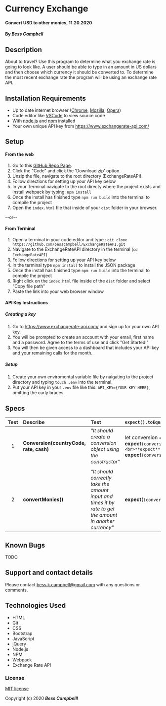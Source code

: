  # Currency Exchange

####  Convert USD to other monies, 11.20.2020

#### By _**Bess Campbell**_

## Description

 About to travel? Use this program to determine what you exchange rate is going to look like. A user should be able to type in an amount in US dollars and then choose which currency it should be converted to. To determine the most recent exchange rate the program will be using an exchange rate API.
  

## Installation Requirements

*  Up to date internet browser ([Chrome](https://www.google.com/chrome/?brand=CHBD&gclid=Cj0KCQjw28T8BRDbARIsAEOMBcy9jwgkNels1LOSIWTx4sDazLfEgC6PylTug62KqyWPeA0EMyr3254aAjTTEALw_wcB&gclsrc=aw.ds), [Mozilla](https://www.mozilla.org/en-US/firefox/), [Opera](https://www.opera.com/)) 
*  Code editor like [VSCode](https://code.visualstudio.com/download) to view source code 
*  With [node.js](https://nodejs.org/en/) and [npm](https://www.npmjs.com/get-npm) installed 
* Your own unique API key from <https://www.exchangerate-api.com/>

## Setup

#### From the web
1. Go to this [GitHub Repo Page](https://github.com/besscampbell/ExchangeRateAPI.git).
2. Click the "Code" and click the 'Download zip' option.
3. Unzip the file, navigate to the root directory (ExchangeRateAPI).
4. Follow directions for setting up your API key below
5. In your Terminal navigate to the root directy where the project exists and install webpack by typing:
    `npm install`
6. Once the install has finished  type `npm run build` into the terminal to compile the project
7. Open the `index.html` file that inside of your `dist` folder in your browser.

--or--

#### From Terminal

1. Open a terminal in your code editor and type 
: `git clone https://github.com/besscampbell/ExchangeRateAPI.git`
2. Navigate to the ExchangeRateAPI directory in the terminal (`cd ExchangeRateAPI`)
3. Follow directions for setting up your API key below
4. In the terminal type `npm install` to install the JSON package
5. Once the install has finished  type `npm run build` into the terminal to compile the project
6. Right click on the `index.html` file inside of the `dist` folder and select "Copy file path"
7. Paste the link into your web browser window

#### API Key Instructions

##### Creating a key
1. Go to <https://www.exchangerate-api.com/> and sign up for your own API key.
2. You will be prompted to create an account with your email, first name and a password. Agree to the terms of use and click "Get Started!"
3. You will then be given access to a dashboard that includes your API key and your remaining calls for the month.

##### Setup
1. Create your own enviromental variable file by naigating to the project directory and typing `touch .env` into the terminal.
2. Put your API key in your `.env` file like this: `API_KEY={YOUR KEY HERE}`, omitting the curly braces.

## Specs

| Test | Describe     |      Test     | `expect().toEqual()` |
|:------:| :------------ |:-------------| :---------------------------|
| 1 | **Conversion(countryCode, rate, cash)**  |_"It should create a conversion object using the constructor"_ | let conversion = new Conversion("AED", 3.67, 0)<br>**expect**`(conversion.countryCode).toEqual("AED")<br>**expect**(conversion.rate).toEqual(3.67)`<br>**expect**`(conversion.cash).toEqual(0)` |
|   | | | |
|2 | **convertMonies()** |_"It should correctly take the amount input and times it by rate to get the amount in another currency"_ |**expect**(`(convertMonies(10)).toEqual(36.7)` |


 

## Known Bugs

 TODO 

## Support and contact details

 Please contact <bess.k.campbell@gmail.com> with any questions or comments. 

## Technologies Used

*  HTML
*  Git 
*  CSS 
*  Bootstrap 
*  JavaScript 
*  jQuery 
*  Node.js 
*  NPM 
*  Webpack
*  Exchange Rate API

### License

[MIT license](https://opensource.org/licenses/MIT)

Copyright (c) 2020 **_Bess Campbelll_**